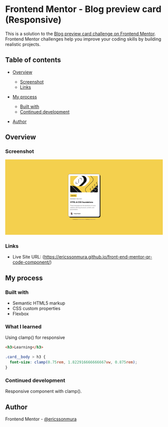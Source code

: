 # Frontend Mentor - Blog preview card (Responsive)

This is a solution to the [Blog preview card challenge on Frontend Mentor](https://www.frontendmentor.io/challenges/blog-preview-card-ckPaj01IcS). Frontend Mentor challenges help you improve your coding skills by building realistic projects. 

## Table of contents

- [Overview](#overview)
  - [Screenshot](#screenshot)
  - [Links](#links)
- [My process](#my-process)
  - [Built with](#built-with)
  - [Continued development](#continued-development)
  
- [Author](#author)


## Overview

### Screenshot

![](./screenshot.png)


### Links

- Live Site URL: (https://ericssonmura.github.io/front-end-mentor-qr-code-component/)

## My process

### Built with

- Semantic HTML5 markup
- CSS custom properties
- Flexbox

### What I learned

Using clamp() for responsive 

```html
<h3>Learning</h3>
```
```css
.card__body > h3 {
  font-size: clamp(0.75rem, 1.822916666666667vw, 0.875rem);
}
```

### Continued development

Responsive component with clamp().


## Author

Frontend Mentor - [@ericssonmura](https://www.frontendmentor.io/profile/ericssonmura)

